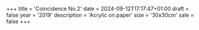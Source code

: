 +++
title = 'Coincidence No.2'
date = 2024-09-12T17:17:47+01:00
draft = false
year = '2019'
description = 'Acrylic on paper'
size = '30x30cm'
sale = false
+++
